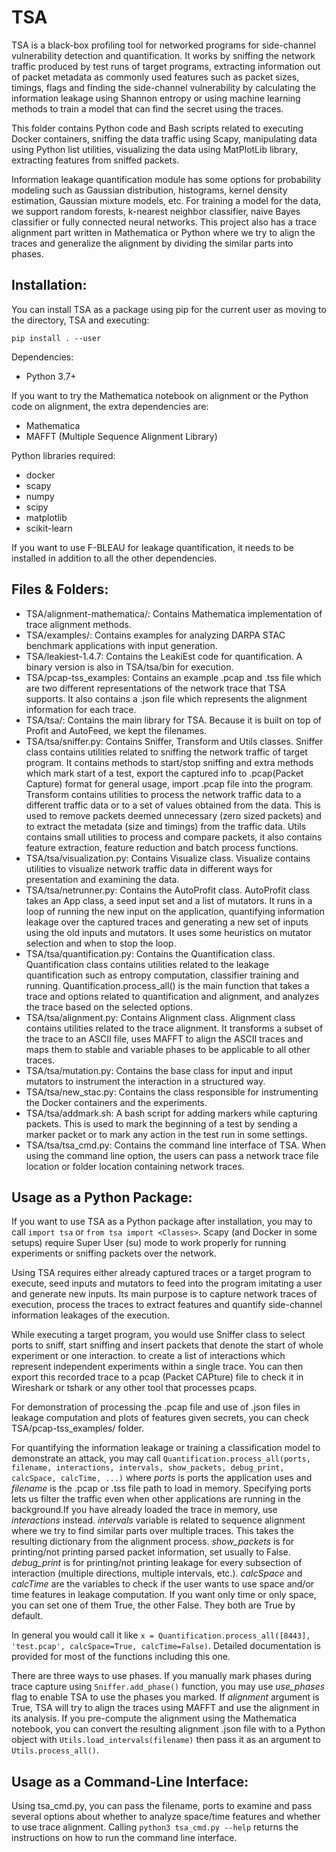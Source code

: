 # TSA

TSA is a black-box profiling tool for networked programs for side-channel vulnerability detection and quantification. It works by sniffing the network traffic produced by test runs of target programs, extracting information out of packet metadata as commonly used features such as packet sizes, timings, flags and finding the side-channel vulnerability by calculating the information leakage using Shannon entropy or using machine learning methods to train a model that can find the secret using the traces.

This folder contains Python code and Bash scripts related to executing Docker containers, sniffing the data traffic using Scapy, manipulating data using Python list utilities, visualizing the data using MatPlotLib library, extracting features from sniffed packets.

Information leakage quantification module has some options for probability modeling such as Gaussian distribution, histograms, kernel density estimation, Gaussian mixture models, etc. 
For training a model for the data, we support random forests, k-nearest neighbor classifier, naive Bayes classifier or fully connected neural networks. 
This project also has a trace alignment part written in Mathematica or Python where we try to align the traces and generalize the alignment by dividing the similar parts into phases.

## Installation:

You can install TSA as a package using pip for the current user as moving to the directory, TSA and executing:
```
pip install . --user
```

Dependencies:
* Python 3.7+

If you want to try the Mathematica notebook on alignment or the Python code on alignment, the extra dependencies are:
* Mathematica 
* MAFFT (Multiple Sequence Alignment Library)

Python libraries required:
* docker
* scapy
* numpy
* scipy
* matplotlib
* scikit-learn

If you want to use F-BLEAU for leakage quantification, it needs to be installed in addition to all the other dependencies.

## Files & Folders:
* TSA/alignment-mathematica/: Contains Mathematica implementation of trace alignment methods.
* TSA/examples/: Contains examples for analyzing DARPA STAC benchmark applications with input generation.
* TSA/leakiest-1.4.7: Contains the LeakiEst code for quantification. A binary version is also in TSA/tsa/bin for execution.
* TSA/pcap-tss_examples: Contains an example .pcap and .tss file which are two different representations of the network trace that TSA supports. It also contains a .json file which represents the alignment information for each trace.
* TSA/tsa/: Contains the main library for TSA. Because it is built on top of Profit and AutoFeed, we kept the filenames.
* TSA/tsa/sniffer.py: Contains Sniffer, Transform and Utils classes.
	Sniffer class contains utilities related to sniffing the network traffic of target program. It contains methods to start/stop sniffing and extra methods which mark start of a test, export the captured info to .pcap(Packet Capture) format for general usage, import .pcap file into the program.
	Transform contains utilities to process the network traffic data to a different traffic data or to a set of values obtained from the data. This is used to remove packets deemed unnecessary (zero sized packets) and to extract the metadata (size and timings) from the traffic data.
	Utils contains small utilities to process and compare packets, it also contains feature extraction, feature reduction and batch process functions.
* TSA/tsa/visualization.py: Contains Visualize class.
	Visualize contains utilities to visualize network traffic data in different ways for presentation and examining the data.
* TSA/tsa/netrunner.py: Contains the AutoProfit class.
	AutoProfit class takes an App class, a seed input set and a list of mutators. It runs in a loop of running the new input on the application, quantifying information leakage over the captured traces and generating a new set of inputs using the old inputs and mutators. It uses some heuristics on mutator selection and when to stop the loop.
* TSA/tsa/quantification.py: Contains the Quantification class.
	Quantification class contains utilities related to the leakage quantification such as entropy computation, classifier training and running.
	Quantification.process_all() is the main function that takes a trace and options related to quantification and alignment, and analyzes the trace based on the selected options.
* TSA/tsa/alignment.py: Contains Alignment class.
	Alignment class contains utilities related to the trace alignment. It transforms a subset of the trace to an ASCII file, uses MAFFT to align the ASCII traces and maps them to stable and variable phases to be applicable to all other traces.
* TSA/tsa/mutation.py: Contains the base class for input and input mutators to instrument the interaction in a structured way.
* TSA/tsa/new_stac.py: Contains the class responsible for instrumenting the Docker containers and the experiments.
* TSA/tsa/addmark.sh: A bash script for adding markers while capturing packets. This is used to mark the beginning of a test by sending a marker packet or to mark any action in the test run in some settings.
* TSA/tsa/tsa_cmd.py: Contains the command line interface of TSA.
	When using the command line option, the users can pass a network trace file location or folder location containing network traces.

## Usage as a Python Package:
If you want to use TSA as a Python package after installation, you may to call `import tsa` or `from tsa import <Classes>`.
Scapy (and Docker in some setups) require Super User (su) mode to work properly for running experiments or sniffing packets over the network.

Using TSA requires either already captured traces or a target program to execute, seed inputs and mutators to feed into the program imitating a user and generate new inputs. Its main purpose is to capture network traces of execution, process the traces to extract features and quantify side-channel  information leakages of the execution.

While executing a target program, you would use Sniffer class to select ports to sniff, start sniffing and insert packets that denote the start of whole experiment or one interaction. to create a list of interactions which represent independent experiments within a single trace. You can then export this recorded trace to a pcap (Packet CAPture) file to check it in Wireshark or tshark or any other tool that processes pcaps.

For demonstration of processing the .pcap file and use of .json files in leakage computation and plots of features given secrets, you can check TSA/pcap-tss_examples/ folder.

For quantifying the information leakage or training a classification model to demonstrate an attack, you may call `Quantification.process_all(ports, filename, interactions, intervals, show_packets, debug_print, calcSpace, calcTime, ...)` where *ports* is ports the application uses and *filename* is the .pcap or .tss file path to load in memory. Specifying ports lets us filter the traffic even when other applications are running in the background.If you have already loaded the trace in memory, use *interactions* instead.
*intervals* variable is related to sequence alignment where we try to find similar parts over multiple traces. This takes the resulting dictionary from the alignment process.
*show_packets* is for printing/not printing parsed packet information, set usually to False.
*debug_print* is for printing/not printing leakage for every subsection of interaction (multiple directions, multiple intervals, etc.).
*calcSpace* and *calcTime* are the variables to check if the user wants to use space and/or time features in leakage computation.
If you want only time or only space, you can set one of them True, the other False. They both are True by default.

In general you would call it like `x = Quantification.process_all([8443], 'test.pcap', calcSpace=True, calcTime=False)`. Detailed documentation is provided for most of the functions including this one.

There are three ways to use phases. If you manually mark phases during trace capture using `Sniffer.add_phase()` function, you may use *use_phases* flag to enable TSA to use the phases you marked. If *alignment* argument is True, TSA will try to align the traces using MAFFT and use the alignment in its analysis. If you pre-compute the alignment using the Mathematica notebook, you can convert the resulting alignment .json file with to a Python object with `Utils.load_intervals(filename)` then pass it as an argument to `Utils.process_all()`. 

## Usage as a Command-Line Interface:
Using tsa_cmd.py, you can pass the filename, ports to examine and pass several options about whether to analyze space/time features and whether to use trace alignment. Calling `python3 tsa_cmd.py --help` returns the instructions on how to run the command line interface.

